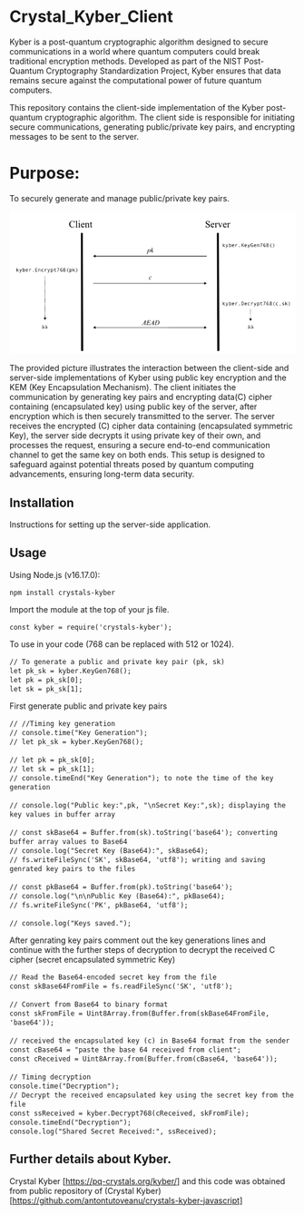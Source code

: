 # Crystal_Kyber_Client

Kyber is a post-quantum cryptographic algorithm designed to secure communications in a world where quantum computers could break traditional encryption methods. Developed as part of the NIST Post-Quantum Cryptography Standardization Project, Kyber ensures that data remains secure against the computational power of future quantum computers.

This repository contains the client-side implementation of the Kyber post-quantum cryptographic algorithm. The client side is responsible for initiating secure communications, generating public/private key pairs, and encrypting messages to be sent to the server.

# Purpose:
To securely generate and manage public/private key pairs.

![Client-Server Interaction](Kyber_WorkFlow.png)

The provided picture illustrates the interaction between the client-side and server-side implementations of Kyber using public key encryption and the KEM (Key Encapsulation Mechanism). The client initiates the communication by generating key pairs and encrypting data(C) cipher containing (encapsulated key) using public key of the server, after encryption which is then securely transmitted to the server. The server receives the encrypted (C) cipher data containing (encapsulated symmetric Key), the server side decrypts it using private key of their own, and processes the request, ensuring a secure end-to-end communication channel to get the same key on both ends. This setup is designed to safeguard against potential threats posed by quantum computing advancements, ensuring long-term data security.

## Installation
Instructions for setting up the server-side application.

## Usage
Using Node.js (v16.17.0):
```
npm install crystals-kyber
```
Import the module at the top of your js file.

```
const kyber = require('crystals-kyber');
```
To use in your code (768 can be replaced with 512 or 1024).
```
// To generate a public and private key pair (pk, sk)
let pk_sk = kyber.KeyGen768();
let pk = pk_sk[0];
let sk = pk_sk[1];
```

First generate public and private key pairs 
```
// //Timing key generation
// console.time("Key Generation");
// let pk_sk = kyber.KeyGen768();

// let pk = pk_sk[0];
// let sk = pk_sk[1];
// console.timeEnd("Key Generation"); to note the time of the key generation

// console.log("Public key:",pk, "\nSecret Key:",sk); displaying the key values in buffer array

// const skBase64 = Buffer.from(sk).toString('base64'); converting buffer array values to Base64
// console.log("Secret Key (Base64):", skBase64);
// fs.writeFileSync('SK', skBase64, 'utf8'); writing and saving genrated key pairs to the files

// const pkBase64 = Buffer.from(pk).toString('base64');
// console.log("\n\nPublic Key (Base64):", pkBase64);
// fs.writeFileSync('PK', pkBase64, 'utf8');

// console.log("Keys saved.");
```
After genrating key pairs comment out the key generations lines and continue with the further steps of decryption to decrypt the received C cipher (secret encapsulated symmetric Key)

```
// Read the Base64-encoded secret key from the file
const skBase64FromFile = fs.readFileSync('SK', 'utf8');

// Convert from Base64 to binary format
const skFromFile = Uint8Array.from(Buffer.from(skBase64FromFile, 'base64'));

// received the encapsulated key (c) in Base64 format from the sender
const cBase64 = "paste the base 64 received from client";
const cReceived = Uint8Array.from(Buffer.from(cBase64, 'base64'));

// Timing decryption
console.time("Decryption");
// Decrypt the received encapsulated key using the secret key from the file
const ssReceived = kyber.Decrypt768(cReceived, skFromFile);
console.timeEnd("Decryption");
console.log("Shared Secret Received:", ssReceived);
```
## Further details about Kyber.
Crystal Kyber [https://pq-crystals.org/kyber/]
and this code was obtained from public repository of (Crystal Kyber) [https://github.com/antontutoveanu/crystals-kyber-javascript] 
